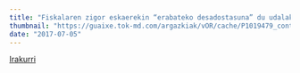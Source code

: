 ```yaml
---
title: "Fiskalaren zigor eskaerekin “erabateko desadostasuna” du udalak "
thumbnail: "https://guaixe.tok-md.com/argazkiak/vOR/cache/P1019479_content.JPG"
date: "2017-07-05"
---
```

[Irakurri](https://guaixe.eus/bereziak/altsasuko-ferietako-liskarraren-ondorengoa?page=8)
